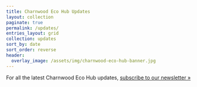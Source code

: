 ```yaml
---
title: Charnwood Eco Hub Updates
layout: collection
paginate: true
permalink: /updates/
entries_layout: grid
collection: updates
sort_by: date
sort_order: reverse
header:
  overlay_image: /assets/img/charnwood-eco-hub-banner.jpg
---
```

For all the latest Charnwood Eco Hub updates, [subscribe to our newsletter &raquo;](/contact)
